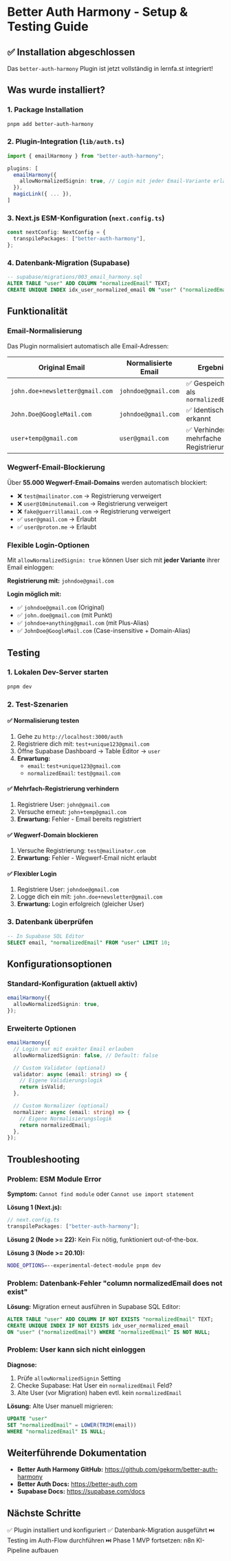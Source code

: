 # Better Auth Harmony - Setup & Testing Guide

## ✅ Installation abgeschlossen

Das `better-auth-harmony` Plugin ist jetzt vollständig in lernfa.st integriert!

## Was wurde installiert?

### 1. Package Installation

```bash
pnpm add better-auth-harmony
```

### 2. Plugin-Integration (`lib/auth.ts`)

```typescript
import { emailHarmony } from "better-auth-harmony";

plugins: [
  emailHarmony({
    allowNormalizedSignin: true, // Login mit jeder Email-Variante erlaubt
  }),
  magicLink({ ... }),
]
```

### 3. Next.js ESM-Konfiguration (`next.config.ts`)

```typescript
const nextConfig: NextConfig = {
  transpilePackages: ["better-auth-harmony"],
};
```

### 4. Datenbank-Migration (Supabase)

```sql
-- supabase/migrations/003_email_harmony.sql
ALTER TABLE "user" ADD COLUMN "normalizedEmail" TEXT;
CREATE UNIQUE INDEX idx_user_normalized_email ON "user" ("normalizedEmail");
```

## Funktionalität

### Email-Normalisierung

Das Plugin normalisiert automatisch alle Email-Adressen:

| Original Email                  | Normalisierte Email | Ergebnis                              |
| ------------------------------- | ------------------- | ------------------------------------- |
| `john.doe+newsletter@gmail.com` | `johndoe@gmail.com` | ✅ Gespeichert als `normalizedEmail`  |
| `John.Doe@GoogleMail.com`       | `johndoe@gmail.com` | ✅ Identisch erkannt                  |
| `user+temp@gmail.com`           | `user@gmail.com`    | ✅ Verhindert mehrfache Registrierung |

### Wegwerf-Email-Blockierung

Über **55.000 Wegwerf-Email-Domains** werden automatisch blockiert:

- ❌ `test@mailinator.com` → Registrierung verweigert
- ❌ `user@10minutemail.com` → Registrierung verweigert
- ❌ `fake@guerrillamail.com` → Registrierung verweigert
- ✅ `user@gmail.com` → Erlaubt
- ✅ `user@proton.me` → Erlaubt

### Flexible Login-Optionen

Mit `allowNormalizedSignin: true` können User sich mit **jeder Variante** ihrer Email einloggen:

**Registrierung mit:** `johndoe@gmail.com`

**Login möglich mit:**

- ✅ `johndoe@gmail.com` (Original)
- ✅ `john.doe@gmail.com` (mit Punkt)
- ✅ `johndoe+anything@gmail.com` (mit Plus-Alias)
- ✅ `JohnDoe@GoogleMail.com` (Case-insensitive + Domain-Alias)

## Testing

### 1. Lokalen Dev-Server starten

```bash
pnpm dev
```

### 2. Test-Szenarien

#### ✅ Normalisierung testen

1. Gehe zu `http://localhost:3000/auth`
2. Registriere dich mit: `test+unique123@gmail.com`
3. Öffne Supabase Dashboard → Table Editor → `user`
4. **Erwartung:**
   - `email`: `test+unique123@gmail.com`
   - `normalizedEmail`: `test@gmail.com`

#### ✅ Mehrfach-Registrierung verhindern

1. Registriere User: `john@gmail.com`
2. Versuche erneut: `john+temp@gmail.com`
3. **Erwartung:** Fehler - Email bereits registriert

#### ✅ Wegwerf-Domain blockieren

1. Versuche Registrierung: `test@mailinator.com`
2. **Erwartung:** Fehler - Wegwerf-Email nicht erlaubt

#### ✅ Flexibler Login

1. Registriere User: `johndoe@gmail.com`
2. Logge dich ein mit: `john.doe+newsletter@gmail.com`
3. **Erwartung:** Login erfolgreich (gleicher User)

### 3. Datenbank überprüfen

```sql
-- In Supabase SQL Editor
SELECT email, "normalizedEmail" FROM "user" LIMIT 10;
```

## Konfigurationsoptionen

### Standard-Konfiguration (aktuell aktiv)

```typescript
emailHarmony({
  allowNormalizedSignin: true,
});
```

### Erweiterte Optionen

```typescript
emailHarmony({
  // Login nur mit exakter Email erlauben
  allowNormalizedSignin: false, // Default: false

  // Custom Validator (optional)
  validator: async (email: string) => {
    // Eigene Validierungslogik
    return isValid;
  },

  // Custom Normalizer (optional)
  normalizer: async (email: string) => {
    // Eigene Normalisierungslogik
    return normalizedEmail;
  },
});
```

## Troubleshooting

### Problem: ESM Module Error

**Symptom:** `Cannot find module` oder `Cannot use import statement`

**Lösung 1 (Next.js):**

```typescript
// next.config.ts
transpilePackages: ["better-auth-harmony"];
```

**Lösung 2 (Node >= 22):**
Kein Fix nötig, funktioniert out-of-the-box.

**Lösung 3 (Node >= 20.10):**

```bash
NODE_OPTIONS=--experimental-detect-module pnpm dev
```

### Problem: Datenbank-Fehler "column normalizedEmail does not exist"

**Lösung:** Migration erneut ausführen in Supabase SQL Editor:

```sql
ALTER TABLE "user" ADD COLUMN IF NOT EXISTS "normalizedEmail" TEXT;
CREATE UNIQUE INDEX IF NOT EXISTS idx_user_normalized_email
ON "user" ("normalizedEmail") WHERE "normalizedEmail" IS NOT NULL;
```

### Problem: User kann sich nicht einloggen

**Diagnose:**

1. Prüfe `allowNormalizedSignin` Setting
2. Checke Supabase: Hat User ein `normalizedEmail` Feld?
3. Alte User (vor Migration) haben evtl. kein `normalizedEmail`

**Lösung:** Alte User manuell migrieren:

```sql
UPDATE "user"
SET "normalizedEmail" = LOWER(TRIM(email))
WHERE "normalizedEmail" IS NULL;
```

## Weiterführende Dokumentation

- **Better Auth Harmony GitHub:** https://github.com/gekorm/better-auth-harmony
- **Better Auth Docs:** https://better-auth.com
- **Supabase Docs:** https://supabase.com/docs

## Nächste Schritte

✅ Plugin installiert und konfiguriert
✅ Datenbank-Migration ausgeführt
⏭️ Testing im Auth-Flow durchführen
⏭️ Phase 1 MVP fortsetzen: n8n KI-Pipeline aufbauen
